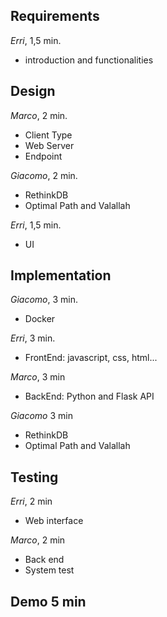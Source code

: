## Requirements 
*Erri*, 1,5 min.
+ introduction and functionalities 

## Design
*Marco*, 2 min.
+ Client Type
+ Web Server
+ Endpoint 

*Giacomo*, 2 min.
+ RethinkDB
+ Optimal Path and Valallah

*Erri*, 1,5 min.
+ UI 

## Implementation
*Giacomo*, 3 min.
+	Docker

*Erri*, 3 min.
+ FrontEnd: javascript, css, html...

*Marco*, 3 min
+ BackEnd: Python and Flask API

*Giacomo* 3 min
+ RethinkDB
+ Optimal Path and Valallah	

## Testing
*Erri*, 2 min
+ Web interface

*Marco*, 2 min
+ Back end
+ System test	

## Demo 5 min	
	